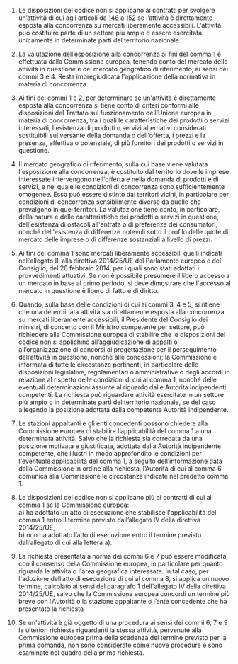 1. Le disposizioni del codice non si applicano ai contratti per svolgere un’attività di cui agli articoli da [146](/articolo-146/1) a [152](/articolo-152/1) se l’attività è direttamente esposta alla concorrenza su mercati liberamente accessibili. L'attività può costituire parte di un settore più ampio o essere esercitata unicamente in determinate parti del territorio nazionale.

2. La valutazione dell’esposizione alla concorrenza ai fini del comma 1 è effettuata dalla Commissione europea, tenendo conto del mercato delle attività in questione e del mercato geografico di riferimento, ai sensi dei commi 3 e 4. Resta impregiudicata l'applicazione della normativa in materia di concorrenza. 

3. Ai fini dei commi 1 e 2, per determinare se un'attività è direttamente esposta alla concorrenza si tiene conto di criteri conformi alle disposizioni del Trattato sul funzionamento dell’Unione europea in materia di concorrenza, tra i quali le caratteristiche dei prodotti o servizi interessati, l'esistenza di prodotti o servizi alternativi considerati sostituibili sul versante della domanda o dell'offerta, i prezzi e la presenza, effettiva o potenziale, di più fornitori dei prodotti o servizi in questione. 

4. Il mercato geografico di riferimento, sulla cui base viene valutata l'esposizione alla concorrenza, è costituito dal territorio dove le imprese interessate intervengono nell'offerta e nella domanda di prodotti e di servizi, e nel quale le condizioni di concorrenza sono sufficientemente omogenee. Esso può essere distinto dai territori vicini, in particolare per condizioni di concorrenza sensibilmente diverse da quelle che prevalgono in quei territori. La valutazione tiene conto, in particolare, della natura e delle caratteristiche dei prodotti o servizi in questione, dell'esistenza di ostacoli all'entrata o di preferenze dei consumatori, nonché dell'esistenza di differenze notevoli sotto il profilo delle quote di mercato delle imprese o di differenze sostanziali a livello di prezzi. 

5. Ai fini del comma 1 sono mercati liberamente accessibili quelli indicati nell’allegato III alla direttiva 2014/25/UE del Parlamento europeo e del Consiglio, del 26 febbraio 2014, per i quali sono stati adottati i provvedimenti attuativi. Se non è possibile presumere il libero accesso a un mercato in base al primo periodo, si deve dimostrare che l'accesso al mercato in questione è libero di fatto e di diritto.

6. Quando, sulla base delle condizioni di cui ai commi 3, 4 e 5, si ritiene che una determinata attività sia direttamente esposta alla concorrenza su mercati liberamente accessibili, il Presidente del Consiglio dei ministri, di concerto con il Ministro competente per settore, può richiedere alla Commissione europea di stabilire che le disposizioni del codice non si applichino all’aggiudicazione di appalti o all’organizzazione di concorsi di progettazione per il perseguimento dell’attività in questione, nonché alle concessioni; la Commissione è informata di tutte le circostanze pertinenti, in particolare delle disposizioni legislative, regolamentari o amministrative o degli accordi in relazione al rispetto delle condizioni di cui al comma 1, nonché delle eventuali determinazioni assunte al riguardo dalle Autorità indipendenti competenti. La richiesta può riguardare attività esercitate in un settore più ampio o in determinate parti del territorio nazionale, se del caso allegando la posizione adottata dalla competente Autorità indipendente.

7. Le stazioni appaltanti e gli enti concedenti possono chiedere alla Commissione europea di stabilire l’applicabilità del comma 1 a una determinata attività. Salvo che la richiesta sia corredata da una posizione motivata e giustificata, adottata dalla Autorità indipendente competente, che illustri in modo approfondito le condizioni per l'eventuale applicabilità del comma 1, a seguito dell’informazione data dalla Commissione in ordine alla richiesta, l’Autorità di cui al comma 6 comunica alla Commissione le circostanze indicate nel predetto comma 1.

8. Le disposizioni del codice non si applicano più ai contratti di cui al comma 1 se la Commissione europea: <br>a) ha adottato un atto di esecuzione che stabilisce l'applicabilità del comma 1 entro il termine previsto dall’allegato IV della direttiva 2014/25/UE; <br>b) non ha adottato l’atto di esecuzione entro il termine previsto dall’allegato di cui alla lettera a). 

9. La richiesta presentata a norma dei commi 6 e 7 può essere modificata, con il consenso della Commissione europea, in particolare per quanto riguarda le attività o l'area geografica interessate. In tal caso, per l'adozione dell’atto di esecuzione di cui al comma 8, si applica un nuovo termine, calcolato ai sensi del paragrafo 1 dell'allegato IV della direttiva 2014/25/UE, salvo che la Commissione europea concordi un termine più breve con l’Autorità o la stazione appaltante o l’ente concedente che ha presentato la richiesta

10. Se un'attività è già oggetto di una procedura ai sensi dei commi 6, 7 e 9 le ulteriori richieste riguardanti la stessa attività, pervenute alla Commissione europea prima della scadenza del termine previsto per la prima domanda, non sono considerate come nuove procedure e sono esaminate nel quadro della prima richiesta.
